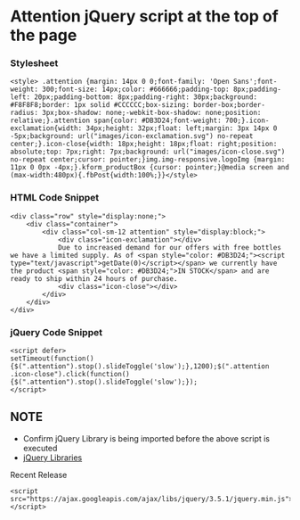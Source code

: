 # Attention jQuery script at the top of the page 

### Stylesheet 
```
<style> .attention {margin: 14px 0 0;font-family: 'Open Sans';font-weight: 300;font-size: 14px;color: #666666;padding-top: 8px;padding-left: 20px;padding-bottom: 8px;padding-right: 30px;background: #F8F8F8;border: 1px solid #CCCCCC;box-sizing: border-box;border-radius: 3px;box-shadow: none;-webkit-box-shadow: none;position: relative;}.attention span{color: #DB3D24;font-weight: 700;}.icon-exclamation{width: 34px;height: 32px;float: left;margin: 3px 14px 0 -5px;background: url("images/icon-exclamation.svg") no-repeat center;}.icon-close{width: 18px;height: 18px;float: right;position: absolute;top: 7px;right: 7px;background: url("images/icon-close.svg") no-repeat center;cursor: pointer;}img.img-responsive.logoImg {margin: 11px 0 0px -4px;}.kform_productBox {cursor: pointer;}@media screen and (max-width:480px){.fbPost{width:100%;}}</style>
```

### HTML Code Snippet
```
<div class="row" style="display:none;">
	<div class="container">
		<div class="col-sm-12 attention" style="display:block;">
			<div class="icon-exclamation"></div>
			Due to increased demand for our offers with free bottles we have a limited supply. As of <span style="color: #DB3D24;"><script type="text/javascript">getDate(0)</script></span> we currently have the product <span style="color: #DB3D24;">IN STOCK</span> and are ready to ship within 24 hours of purchase.
			<div class="icon-close"></div>
		</div>
	</div>
</div>
```

### jQuery Code Snippet
```
<script defer>
setTimeout(function(){$(".attention").stop().slideToggle('slow');},1200);$(".attention .icon-close").click(function(){$(".attention").stop().slideToggle('slow');});
</script> 
```

## NOTE
- Confirm jQuery Library is being imported before the above script is executed
- [jQuery Libraries](https://developers.google.com/speed/libraries/devguide#jquery)

Recent Release
```
<script src="https://ajax.googleapis.com/ajax/libs/jquery/3.5.1/jquery.min.js"></script> 
```
